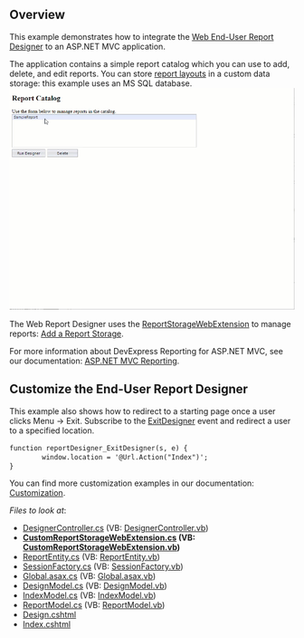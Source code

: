 ## Overview
This example demonstrates how to integrate the [Web End-User Report Designer](https://docs.devexpress.com/XtraReports/400216/web-reporting/asp-net-mvc-reporting/end-user-report-designer) to an ASP.NET MVC application. 

The application contains a simple report catalog which you can use to add, delete, and edit reports. You can store [report layouts](https://docs.devexpress.com/XtraReports/2665/detailed-guide-to-devexpress-reporting/store-and-distribute-reports/store-report-layouts-and-documents/save-report-layouts?v=20.2) in a custom data storage: this example uses an MS SQL database.
![ReportCatalog](Demo.gif)



The  Web Report Designer uses the [ReportStorageWebExtension](https://documentation.devexpress.com/XtraReports/clsDevExpressXtraReportsWebExtensionsReportStorageWebExtensiontopic.aspx) to manage reports: [Add a Report Storage](https://docs.devexpress.com/XtraReports/400204/web-reporting/asp-net-mvc-reporting/end-user-report-designer/add-a-report-storage).


For more information about DevExpress Reporting for ASP.NET MVC, see our documentation: [ASP.NET MVC Reporting](https://docs.devexpress.com/XtraReports/400247/web-reporting/asp-net-mvc-reporting).

## Customize the End-User Report Designer
This example also shows how to redirect to a starting page once a user clicks Menu -> Exit. 
Subscribe to the [ExitDesigner](https://docs.devexpress.com/XtraReports/js-ASPxClientReportDesigner#js_aspxclientreportdesigner_exitdesigner) event and redirect a user to a specified location.
```
function reportDesigner_ExitDesigner(s, e) {
        window.location = '@Url.Action("Index")';
}
```
You can find more customization examples in our documentation: [Customization](https://docs.devexpress.com/XtraReports/400215/web-reporting/asp-net-mvc-reporting/end-user-report-designer/customization).
 
  
*Files to look at*:  
  
  
 - [DesignerController.cs](https://github.com/DevExpress-Examples/Reporting_how-to-integrate-the-web-report-designer-into-an-mvc-web-application-t190370/blob/15.2.4%2B/CS/DXWebApplication_ReportDesigner/Controllers/DesignerController.cs) (VB: [DesignerController.vb](https://github.com/DevExpress-Examples/Reporting_how-to-integrate-the-web-report-designer-into-an-mvc-web-application-t190370/blob/15.2.4%2B/VB/DXWebApplication_ReportDesigner/Controllers/DesignerController.vb))  
 - **[CustomReportStorageWebExtension.cs](https://github.com/DevExpress-Examples/Reporting_how-to-integrate-the-web-report-designer-into-an-mvc-web-application-t190370/blob/15.2.4%2B/CS/DXWebApplication_ReportDesigner/CustomReportStorageWebExtension.cs) (VB: [CustomReportStorageWebExtension.vb](https://github.com/DevExpress-Examples/Reporting_how-to-integrate-the-web-report-designer-into-an-mvc-web-application-t190370/blob/15.2.4%2B/VB/DXWebApplication_ReportDesigner/CustomReportStorageWebExtension.vb))**  
 - [ReportEntity.cs](https://github.com/DevExpress-Examples/Reporting_how-to-integrate-the-web-report-designer-into-an-mvc-web-application-t190370/blob/15.2.4%2B/CS/DXWebApplication_ReportDesigner/DAL/ReportEntity.cs) (VB: [ReportEntity.vb](https://github.com/DevExpress-Examples/Reporting_how-to-integrate-the-web-report-designer-into-an-mvc-web-application-t190370/blob/15.2.4%2B/VB/DXWebApplication_ReportDesigner/DAL/ReportEntity.vb))  
 - [SessionFactory.cs](https://github.com/DevExpress-Examples/Reporting_how-to-integrate-the-web-report-designer-into-an-mvc-web-application-t190370/blob/15.2.4%2B/CS/DXWebApplication_ReportDesigner/DAL/SessionFactory.cs) (VB: [SessionFactory.vb](https://github.com/DevExpress-Examples/Reporting_how-to-integrate-the-web-report-designer-into-an-mvc-web-application-t190370/blob/15.2.4%2B/VB/DXWebApplication_ReportDesigner/DAL/SessionFactory.vb))  
 - [Global.asax.cs](https://github.com/DevExpress-Examples/Reporting_how-to-integrate-the-web-report-designer-into-an-mvc-web-application-t190370/blob/15.2.4%2B/CS/DXWebApplication_ReportDesigner/Global.asax.cs) (VB: [Global.asax.vb](https://github.com/DevExpress-Examples/Reporting_how-to-integrate-the-web-report-designer-into-an-mvc-web-application-t190370/blob/15.2.4%2B/VB/DXWebApplication_ReportDesigner/Global.asax.vb))  
 - [DesignModel.cs](https://github.com/DevExpress-Examples/Reporting_how-to-integrate-the-web-report-designer-into-an-mvc-web-application-t190370/blob/15.2.4%2B/CS/DXWebApplication_ReportDesigner/Models/DesignModel.cs) (VB: [DesignModel.vb](https://github.com/DevExpress-Examples/Reporting_how-to-integrate-the-web-report-designer-into-an-mvc-web-application-t190370/blob/15.2.4%2B/VB/DXWebApplication_ReportDesigner/Models/DesignModel.vb))  
 - [IndexModel.cs](https://github.com/DevExpress-Examples/Reporting_how-to-integrate-the-web-report-designer-into-an-mvc-web-application-t190370/blob/15.2.4%2B/CS/DXWebApplication_ReportDesigner/Models/IndexModel.cs) (VB: [IndexModel.vb](https://github.com/DevExpress-Examples/Reporting_how-to-integrate-the-web-report-designer-into-an-mvc-web-application-t190370/blob/15.2.4%2B/VB/DXWebApplication_ReportDesigner/Models/IndexModel.vb))  
 - [ReportModel.cs](https://github.com/DevExpress-Examples/Reporting_how-to-integrate-the-web-report-designer-into-an-mvc-web-application-t190370/blob/15.2.4%2B/CS/DXWebApplication_ReportDesigner/Models/ReportModel.cs) (VB: [ReportModel.vb](https://github.com/DevExpress-Examples/Reporting_how-to-integrate-the-web-report-designer-into-an-mvc-web-application-t190370/blob/15.2.4%2B/VB/DXWebApplication_ReportDesigner/Models/ReportModel.vb))  
 - [Design.cshtml](https://github.com/DevExpress-Examples/Reporting_how-to-integrate-the-web-report-designer-into-an-mvc-web-application-t190370/blob/15.2.4%2B/CS/DXWebApplication_ReportDesigner/Views/Designer/Design.cshtml)  
 - [Index.cshtml](https://github.com/DevExpress-Examples/Reporting_how-to-integrate-the-web-report-designer-into-an-mvc-web-application-t190370/blob/15.2.4%2B/CS/DXWebApplication_ReportDesigner/Views/Designer/Index.cshtml)  
  